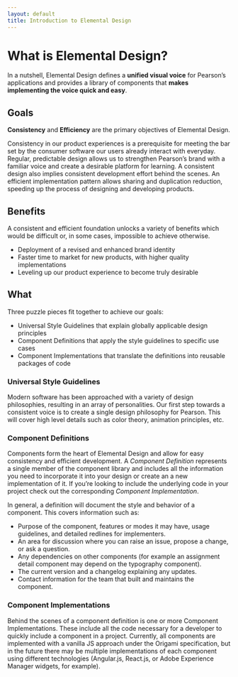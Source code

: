 ```yaml
---
layout: default
title: Introduction to Elemental Design
---
```


# What is Elemental Design?
In a nutshell, Elemental Design defines a **unified visual voice** for Pearson’s applications and provides a library of components that **makes implementing the voice quick and easy**.

## Goals
**Consistency** and **Efficiency** are the primary objectives of Elemental Design.

Consistency in our product experiences is a prerequisite for meeting the bar set by the consumer software our users already interact with everyday. Regular, predictable design allows us to strengthen Pearson’s brand with a familiar voice and create a desirable platform for learning. A consistent design also implies consistent development effort behind the scenes. An efficient implementation pattern allows sharing and duplication reduction, speeding up the process of designing and developing products.


## Benefits
A consistent and efficient foundation unlocks a variety of benefits which would be difficult or, in some cases, impossible to achieve otherwise.

- Deployment of a revised and enhanced brand identity
- Faster time to market for new products, with higher quality implementations
- Leveling up our product experience to become truly desirable

## What
Three puzzle pieces fit together to achieve our goals:

- Universal Style Guidelines that explain globally applicable design principles
- Component Definitions that apply the style guidelines to specific use cases
- Component Implementations that translate the definitions into reusable packages of code

### Universal Style Guidelines
Modern software has been approached with a variety of design philosophies, resulting in an array of personalities. Our first step towards a consistent voice is to create a single design philosophy for Pearson. This will cover high level details such as color theory, animation principles, etc.

### Component Definitions
Components form the heart of Elemental Design and allow for easy consistency and efficient development. A *Component Definition* represents a single member of the component library and includes all the information you need to incorporate it into your design or create an a new implementation of it. If you’re looking to include the underlying code in your project check out the corresponding *Component Implementation*.

In general, a definition will document the style and behavior of a component. This covers information such as:

- Purpose of the component, features or modes it may have, usage guidelines, and detailed redlines for implementers.
- An area for discussion where you can raise an issue, propose a change, or ask a question.
- Any dependencies on other components (for example an assignment detail component may depend on the typography component).
- The current version and a changelog explaining any updates.
- Contact information for the team that built and maintains the component.

### Component Implementations
Behind the scenes of a component definition is one or more Component Implementations. These include all the code necessary for a developer to quickly include a component in a project. Currently, all components are implemented with a vanilla JS approach under the Origami specification, but in the future there may be multiple implementations of each component using different technologies (Angular.js, React.js, or Adobe Experience Manager widgets, for example).
